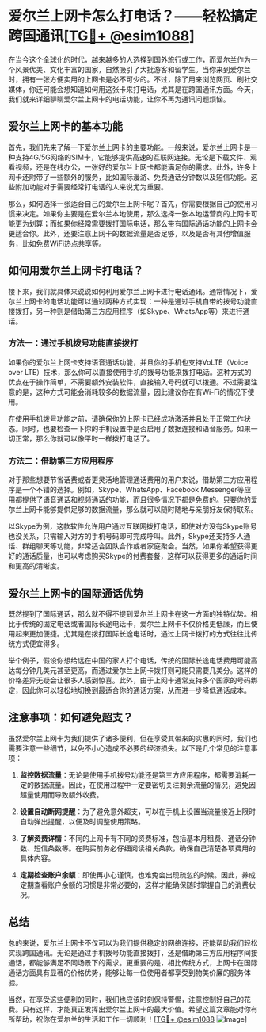 # 爱尔兰上网卡怎么打电话？——轻松搞定跨国通讯[[TG💪+ @esim1088](https://t.me/s/esim1088)]

在当今这个全球化的时代，越来越多的人选择到国外旅行或工作，而爱尔兰作为一个风景优美、文化丰富的国家，自然吸引了大批游客和留学生。当你来到爱尔兰时，拥有一张方便实用的上网卡是必不可少的。不过，除了用来浏览网页、刷社交媒体，你还可能会想知道如何用这张卡来打电话，尤其是在跨国通讯方面。今天，我们就来详细聊聊爱尔兰上网卡的电话功能，让你不再为通讯问题烦恼。

## 爱尔兰上网卡的基本功能

首先，我们先来了解一下爱尔兰上网卡的主要功能。一般来说，爱尔兰上网卡是一种支持4G/5G网络的SIM卡，它能够提供高速的互联网连接。无论是下载文件、观看视频，还是在线办公，一张好的爱尔兰上网卡都能满足你的需求。此外，许多上网卡还附带了一些额外的服务，比如国际漫游、免费通话分钟数以及短信功能。这些附加功能对于需要经常打电话的人来说尤为重要。

那么，如何选择一张适合自己的爱尔兰上网卡呢？首先，你需要根据自己的使用习惯来决定。如果你主要是在爱尔兰本地使用，那么选择一张本地运营商的上网卡可能更为划算；而如果你经常需要拨打国际电话，那么带有国际通话功能的上网卡会更适合你。此外，还要注意上网卡的数据流量是否足够，以及是否有其他增值服务，比如免费WiFi热点共享等。

## 如何用爱尔兰上网卡打电话？

接下来，我们就具体来说说如何利用爱尔兰上网卡进行电话通讯。通常情况下，爱尔兰上网卡的电话功能可以通过两种方式实现：一种是通过手机自带的拨号功能直接拨打，另一种则是借助第三方应用程序（如Skype、WhatsApp等）来进行通话。

### 方法一：通过手机拨号功能直接拨打

如果你的爱尔兰上网卡支持语音通话功能，并且你的手机也支持VoLTE（Voice over LTE）技术，那么你可以直接使用手机的拨号功能来拨打电话。这种方式的优点在于操作简单，不需要额外安装软件，直接输入号码就可以拨通。不过需要注意的是，这种方式可能会消耗较多的数据流量，因此建议你在有Wi-Fi的情况下使用。

在使用手机拨号功能之前，请确保你的上网卡已经成功激活并且处于正常工作状态。同时，也要检查一下你的手机设置中是否启用了数据连接和语音服务。如果一切正常，那么你就可以像平时一样拨打电话了。

### 方法二：借助第三方应用程序

对于那些想要节省话费或者更灵活地管理通话费用的用户来说，借助第三方应用程序是一个不错的选择。例如，Skype、WhatsApp、Facebook Messenger等应用都提供了语音通话和视频通话的功能，而且很多情况下都是免费的。只要你的爱尔兰上网卡能够提供足够的数据流量，那么就可以随时随地与亲朋好友保持联系。

以Skype为例，这款软件允许用户通过互联网拨打电话，即使对方没有Skype账号也没关系，只需输入对方的手机号码即可完成呼叫。此外，Skype还支持多人通话、群组聊天等功能，非常适合团队合作或者家庭聚会。当然，如果你希望获得更好的通话质量，也可以考虑购买Skype的付费套餐，这样可以获得更多的通话时间和更高的清晰度。

## 爱尔兰上网卡的国际通话优势

既然提到了国际通话，那么就不得不提到爱尔兰上网卡在这一方面的独特优势。相比于传统的固定电话或者国际长途电话卡，爱尔兰上网卡不仅价格更低廉，而且使用起来更加便捷。尤其是在拨打国际长途电话时，通过上网卡拨打的方式往往比传统方式便宜得多。

举个例子，假设你想给远在中国的家人打个电话，传统的国际长途电话费用可能高达每分钟几美元甚至更高，而通过爱尔兰上网卡拨打则可能只需要几美分。这样的价格差异无疑会让很多人感到惊喜。此外，由于上网卡通常支持多个国家的号码绑定，因此你可以轻松地切换到最适合你的通话方案，从而进一步降低通话成本。

## 注意事项：如何避免超支？

虽然爱尔兰上网卡为我们提供了诸多便利，但在享受其带来的实惠的同时，我们也需要注意一些细节，以免不小心造成不必要的经济损失。以下是几个常见的注意事项：

1. **监控数据流量**：无论是使用手机拨号功能还是第三方应用程序，都需要消耗一定的数据流量。因此，在使用过程中一定要密切关注剩余流量的情况，避免因超量使用而导致额外收费。

2. **设置自动断网提醒**：为了避免意外超支，可以在手机上设置当流量接近上限时自动弹出提醒，以便及时调整使用策略。

3. **了解资费详情**：不同的上网卡有不同的资费标准，包括基本月租费、通话分钟数、短信条数等。在购买前务必仔细阅读相关条款，确保自己清楚各项费用的具体内容。

4. **定期检查账户余额**：即使再小心谨慎，也难免会出现疏忽的时候。因此，养成定期查看账户余额的习惯是非常必要的，这样才能确保随时掌握自己的消费状况。

## 总结

总的来说，爱尔兰上网卡不仅可以为我们提供稳定的网络连接，还能帮助我们轻松实现跨国通讯。无论是通过手机拨号功能直接拨打，还是借助第三方应用程序间接通话，都能够满足不同场景下的需求。更重要的是，相比传统方式，上网卡在国际通话方面具有显著的价格优势，能够让每一位使用者都享受到物美价廉的服务体验。

当然，在享受这些便利的同时，我们也应该时刻保持警惕，注意控制好自己的花费。只有这样，才能真正发挥出爱尔兰上网卡的最大价值。希望这篇文章能对你有所帮助，祝你在爱尔兰的生活和工作一切顺利！[[TG💪+ @esim1088](https://t.me/s/esim1088) ![Image](https://i.postimg.cc/4NQfJmqS/Snipaste-2025-05-13-00-14-12.png)]